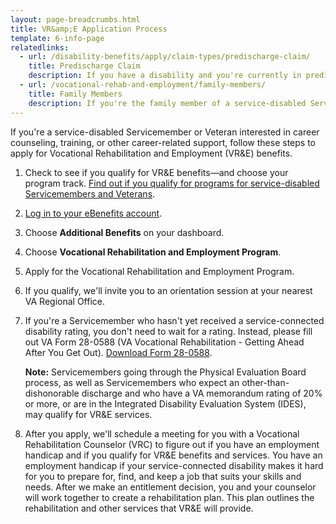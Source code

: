 ```yaml
---
layout: page-breadcrumbs.html
title: VR&amp;E Application Process
template: 6-info-page
relatedlinks:
  - url: /disability-benefits/apply/claim-types/predischarge-claim/
    title: Predischarge Claim
    description: If you have a disability and you're currently in predischarge status, file a claim to help speed up the claim decision process.
  - url: /vocational-rehab-and-employment/family-members/
    title: Family Members
    description: If you're the family member of a service-disabled Servicemember or Veteran, find out if you qualify for certain counseling services, training, and education benefits. 
---
```


<div class="va-introtext">

If you're a service-disabled Servicemember or Veteran interested in career counseling, training, or other career-related support, follow these steps to apply for Vocational Rehabilitation and Employment (VR&amp;E) benefits. 

</div>

<ol class="process">

<li class="step one">

Check to see if you qualify for VR&amp;E benefits—and choose your program track. [Find out if you qualify for programs for service-disabled Servicemembers and Veterans](/vocational-rehab-and-employment/service-disabled/). 

</li>

<li class="step two">

[Log in to your eBenefits account](https://www.ebenefits.va.gov/ebenefits/homepage).

</li>

<li class="step three">

Choose **Additional Benefits** on your dashboard.

</li>

<li class="step four">

Choose **Vocational Rehabilitation and Employment Program**.

</li>

<li class="step five">

Apply for the Vocational Rehabilitation and Employment Program. 

</li>

<li class="step six">

If you qualify, we'll invite you to an orientation session at your nearest VA Regional Office.

</li>

<li class="step seven">

If you're a Servicemember who hasn't yet received a service-connected disability rating, you don't need to wait for a rating. Instead, please fill out VA Form 28-0588 (VA Vocational Rehabilitation - Getting Ahead After You Get Out). [Download Form 28-0588](http://www.vba.va.gov/pubs/forms/VBA-28-0588-ARE.pdf).

**Note:** Servicemembers going through the Physical Evaluation Board process, as well as Servicemembers who expect an other-than-dishonorable discharge and who have a VA memorandum rating of 20% or more, or are in the Integrated Disability Evaluation System (IDES), may qualify for VR&amp;E services.

</li>

<li class="step last eight">

After you apply, we'll schedule a meeting for you with a Vocational Rehabilitation Counselor (VRC) to figure out if you have an employment handicap and if you qualify for VR&amp;E benefits and services. You have an employment handicap if your service-connected disability makes it hard for you to prepare for, find, and keep a job that suits your skills and needs. After we make an entitlement decision, you and your counselor will work together to create a rehabilitation plan. This plan outlines the rehabilitation and other services that VR&amp;E will provide.

</li>

</ol>
